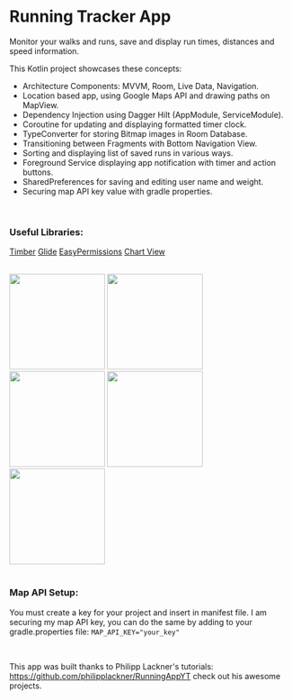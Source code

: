 # Running Tracker App
Monitor your walks and runs, save and display run times, distances and speed information.

 This Kotlin project showcases these concepts:

- Architecture Components: MVVM, Room, Live Data, Navigation.
- Location based app, using Google Maps API and drawing paths on MapView.
- Dependency Injection using Dagger Hilt (AppModule, ServiceModule).
- Coroutine for updating and displaying formatted timer clock.
- TypeConverter for storing Bitmap images in Room Database.
- Transitioning between Fragments with Bottom Navigation View.
- Sorting and displaying list of saved runs in various ways.
- Foreground Service displaying app notification with timer and action buttons.
- SharedPreferences for saving and editing user name and weight.
- Securing map API key value with gradle properties.


<br/>

### Useful Libraries:
[Timber](https://github.com/JakeWharton/timber) 
[Glide](https://github.com/bumptech/glide) 
[EasyPermissions](https://github.com/googlesamples/easypermissions) 
[Chart View](https://github.com/PhilJay/MPAndroidChart) 



<br/>

<div class="row">
<img src="images/screenshots/scr1.jpeg" width="170">
<img src="images/screenshots/scr2.jpeg" width="170">
<img src="images/screenshots/scr3.jpeg" width="170">
<img src="images/screenshots/scr4.jpeg" width="170">
<img src="images/screenshots/scr5.jpeg" width="170">
</div>

<br/>

### Map API Setup:
You must create a key for your project and insert in manifest file. I am securing my map API key, you can do the same by adding to your gradle.properties file: `MAP_API_KEY="your_key"`

<br/>


This app was built thanks to Philipp Lackner's tutorials: https://github.com/philipplackner/RunningAppYT
check out his awesome projects.

<br/>
